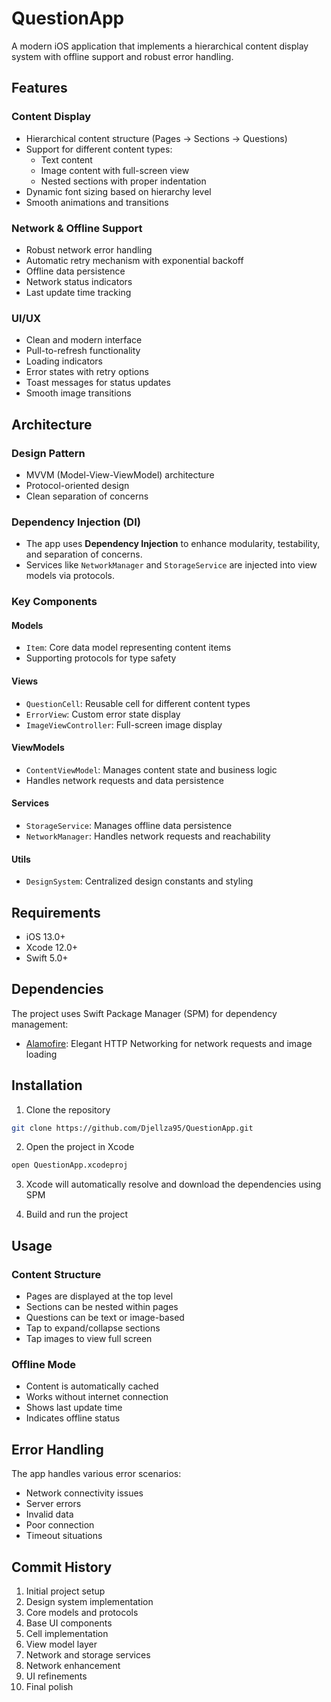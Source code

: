 # QuestionApp

A modern iOS application that implements a hierarchical content display system with offline support and robust error handling.

## Features

### Content Display
- Hierarchical content structure (Pages → Sections → Questions)
- Support for different content types:
  - Text content
  - Image content with full-screen view
  - Nested sections with proper indentation
- Dynamic font sizing based on hierarchy level
- Smooth animations and transitions

### Network & Offline Support
- Robust network error handling
- Automatic retry mechanism with exponential backoff
- Offline data persistence
- Network status indicators
- Last update time tracking

### UI/UX
- Clean and modern interface
- Pull-to-refresh functionality
- Loading indicators
- Error states with retry options
- Toast messages for status updates
- Smooth image transitions

## Architecture

### Design Pattern
- MVVM (Model-View-ViewModel) architecture
- Protocol-oriented design
- Clean separation of concerns

### Dependency Injection (DI)
- The app uses **Dependency Injection** to enhance modularity, testability, and separation of concerns.
- Services like `NetworkManager` and `StorageService` are injected into view models via protocols.


### Key Components

#### Models
- `Item`: Core data model representing content items
- Supporting protocols for type safety

#### Views
- `QuestionCell`: Reusable cell for different content types
- `ErrorView`: Custom error state display
- `ImageViewController`: Full-screen image display

#### ViewModels
- `ContentViewModel`: Manages content state and business logic
- Handles network requests and data persistence

#### Services
- `StorageService`: Manages offline data persistence
- `NetworkManager`: Handles network requests and reachability
  
#### Utils
- `DesignSystem`: Centralized design constants and styling

## Requirements

- iOS 13.0+
- Xcode 12.0+
- Swift 5.0+

## Dependencies

The project uses Swift Package Manager (SPM) for dependency management:

- [Alamofire](https://github.com/Alamofire/Alamofire): Elegant HTTP Networking for network requests and image loading

## Installation

1. Clone the repository
```bash
git clone https://github.com/Djellza95/QuestionApp.git
```

2. Open the project in Xcode
```bash
open QuestionApp.xcodeproj
```

3. Xcode will automatically resolve and download the dependencies using SPM

4. Build and run the project

## Usage

### Content Structure
- Pages are displayed at the top level
- Sections can be nested within pages
- Questions can be text or image-based
- Tap to expand/collapse sections
- Tap images to view full screen

### Offline Mode
- Content is automatically cached
- Works without internet connection
- Shows last update time
- Indicates offline status

## Error Handling

The app handles various error scenarios:
- Network connectivity issues
- Server errors
- Invalid data
- Poor connection
- Timeout situations

## Commit History

1. Initial project setup
2. Design system implementation
3. Core models and protocols
4. Base UI components
5. Cell implementation
6. View model layer
7. Network and storage services
8. Network enhancement
9. UI refinements
10. Final polish
